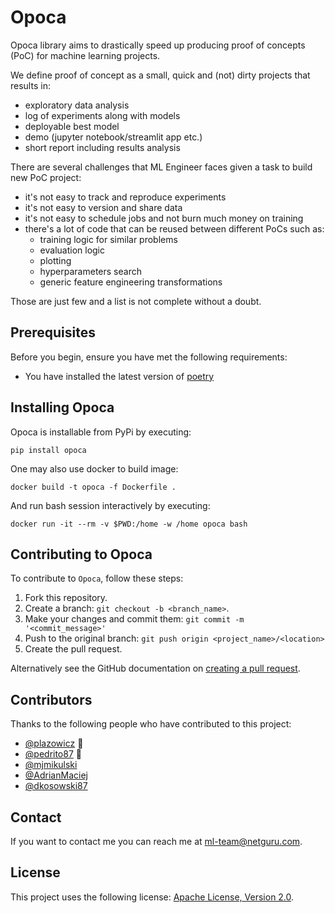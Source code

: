 # Opoca

Opoca library aims to drastically speed up producing proof of concepts (PoC) for machine learning projects. 

We define proof of concept as a small, quick and (not) dirty projects that results in:
- exploratory data analysis
- log of experiments along with models
- deployable best model
- demo (jupyter notebook/streamlit app etc.)
- short report including results analysis

There are several challenges that ML Engineer faces given a task to build new PoC project:
* it's not easy to track and reproduce experiments
* it's not easy to version and share data
* it's not easy to schedule jobs and not burn much money on training
* there's a lot of code that can be reused between different PoCs such as:
    * training logic for similar problems
    * evaluation logic
    * plotting
    * hyperparameters search
    * generic feature engineering transformations
    
Those are just few and a list is not complete without a doubt.

## Prerequisites

Before you begin, ensure you have met the following requirements:
* You have installed the latest version of [poetry](https://github.com/python-poetry/poetry)

## Installing Opoca

Opoca is installable from PyPi by executing:

```shell script
pip install opoca
```

One may also use docker to build image:

```shell script
docker build -t opoca -f Dockerfile .
```

And run bash session interactively by executing:

```shell script
docker run -it --rm -v $PWD:/home -w /home opoca bash
```

## Contributing to Opoca
<!--- If your README is long or you have some specific process or steps you want contributors to follow, consider creating a separate CONTRIBUTING.md file--->
To contribute to `Opoca`, follow these steps:

1. Fork this repository.
2. Create a branch: `git checkout -b <branch_name>`.
3. Make your changes and commit them: `git commit -m '<commit_message>'`
4. Push to the original branch: `git push origin <project_name>/<location>`
5. Create the pull request.

Alternatively see the GitHub documentation on [creating a pull request](https://help.github.com/en/github/collaborating-with-issues-and-pull-requests/creating-a-pull-request).

## Contributors

Thanks to the following people who have contributed to this project:

* [@plazowicz](https://github.com/plazowicz) 📖
* [@pedrito87](https://github.com/pedrito87) 🐛
* [@mjmikulski](https://github.com/mjmikulski)
* [@AdrianMaciej](https://github.com/AdrianMaciej)
* [@dkosowski87](https://github.com/dkosowski87)

## Contact

If you want to contact me you can reach me at <ml-team@netguru.com>.

## License

This project uses the following license: [Apache License, Version 2.0](https://www.apache.org/licenses/LICENSE-2.0).